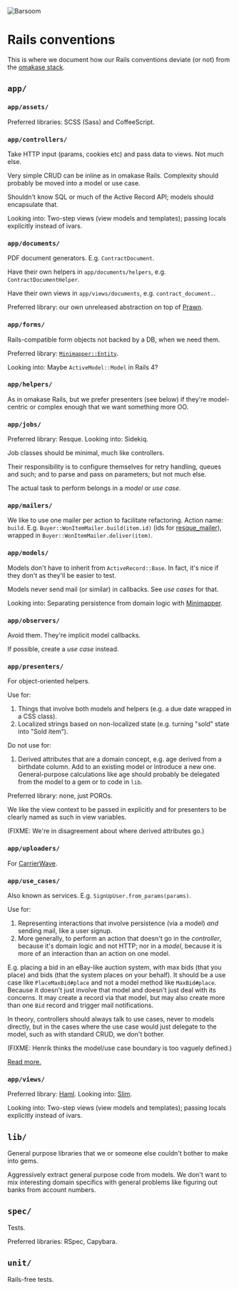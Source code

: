 ![Barsoom](http://barsoom.se/barsoom.png)

# Rails conventions

This is where we document how our Rails conventions deviate (or not) from the [omakase stack](http://david.heinemeierhansson.com/2012/rails-is-omakase.html).

## `app/`

### `app/assets/`

Preferred libraries: SCSS (Sass) and CoffeeScript.

### `app/controllers/`

Take HTTP input (params, cookies etc) and pass data to views. Not much else.

Very simple CRUD can be inline as in omakase Rails.
Complexity should probably be moved into a model or use case.

Shouldn't know SQL or much of the Active Record API; models should encapsulate that.

Looking into: Two-step views (view models and templates); passing locals explicitly instead of ivars.

### `app/documents/`

PDF document generators. E.g. `ContractDocument`.

Have their own helpers in `app/documents/helpers`, e.g. `ContractDocumentHelper`.

Have their own views in `app/views/documents`, e.g. `contract_document.`.

Preferred library: our own unreleased abstraction on top of [Prawn](http://prawn.majesticseacreature.com/).

### `app/forms/`

Rails-compatible form objects not backed by a DB, when we need them.

Preferred library: [`Minimapper::Entity`](https://github.com/joakimk/minimapper).

Looking into: Maybe `ActiveModel::Model` in Rails 4?

### `app/helpers/`

As in omakase Rails, but we prefer presenters (see below) if they're model-centric or complex enough that we want something more OO.

### `app/jobs/`

Preferred library: Resque. Looking into: Sidekiq.

Job classes should be minimal, much like controllers.

Their responsibility is to configure themselves for retry handling, queues and such; and to parse and pass on parameters; but not much else.

The actual task to perform belongs in a *model* or *use case*.

### `app/mailers/`

We like to use one mailer per action to facilitate refactoring. Action name: `build`. E.g. `Buyer::WonItemMailer.build(item.id)` (ids for [resque\_mailer](https://github.com/barsoom/resque_mailer_with_retries)), wrapped in `Buyer::WonItemMailer.deliver(item)`.

### `app/models/`

Models don't have to inherit from `ActiveRecord::Base`. In fact, it's nice if they don't as they'll be easier to test.

Models never send mail (or similar) in callbacks. See *use cases* for that.

Looking into: Separating persistence from domain logic with [Minimapper](https://github.com/joakimk/minimapper).

### `app/observers/`

Avoid them. They're implicit model callbacks.

If possible, create a *use case* instead.

### `app/presenters/`

For object-oriented helpers.

Use for:

1. Things that involve both models and helpers (e.g. a due date wrapped in a CSS class).
2. Localized strings based on non-localized state (e.g. turning "sold" state into "Sold item").

Do not use for:

1. Derived attributes that are a domain concept, e.g. age derived from a birthdate column.
   Add to an existing model or introduce a new one. General-purpose calculations like age should probably be delegated from the model to a gem or to code in `lib`.

Preferred library: none, just POROs.

We like the view context to be passed in explicitly and for presenters to be clearly named as such in view variables.

(FIXME: We're in disagreement about where derived attributes go.)

### `app/uploaders/`

For [CarrierWave](https://github.com/jnicklas/carrierwave).

### `app/use_cases/`

Also known as services. E.g. `SignUpUser.from_params(params)`.

Use for:

1. Representing interactions that involve persistence (via a model) *and* sending mail, like a user signup.
2. More generally, to perform an action that doesn't go in the *controller*, because it's domain logic and not HTTP; nor in a *model*, because it is more of an interaction than an action on one model.

E.g. placing a bid in an eBay-like auction system, with max bids (that you place) and bids (that the system places on your behalf). It should be a use case like `PlaceMaxBid#place` and not a model method like `MaxBid#place`. Because it doesn't just involve that model and doesn't just deal with its concerns. It may create a record via that model, but may also create more than one `Bid` record and trigger mail notifications.

In theory, controllers should always talk to use cases, never to models directly, but in the cases where the use case would just delegate to the model, such as with standard CRUD, we don't bother.

(FIXME: Henrik thinks the model/use case boundary is too vaguely defined.)

[Read more.](/service_layer)

### `app/views/`

Preferred library: [Haml](http://haml.info/). Looking into: [Slim](http://slim-lang.com/).

Looking into: Two-step views (view models and templates); passing locals explicitly instead of ivars.

## `lib/`

General purpose libraries that we or someone else couldn't bother to make into gems.

Aggressively extract general purpose code from models. We don't want to mix interesting domain specifics with general problems like figuring out banks from account numbers.

## `spec/`

Tests.

Preferred libraries: RSpec, Capybara.

## `unit/`

Rails-free tests.
